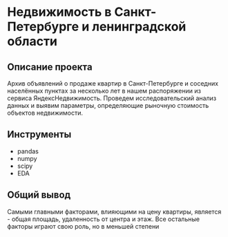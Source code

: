 # Недвижимость в Санкт-Петербурге и ленинградской области 
## Описание проекта 
Архив объявлений о продаже квартир в Санкт-Петербурге и соседних населённых пунктах за несколько лет в нашем распоряжении из сервиса ЯндексНедвижимость. 
Проведем исследовательский анализ данных и выявим параметры, определяющие рыночную стоимость объектов недвижимости.
## Инструменты
* pandas
* numpy
* scipy
* EDA
## Общий вывод
Самыми главными факторами, влияющими на цену квартиры, является - общая площадь, удаленность от центра и этаж. Все остальные факторы играют свою роль, но в меньшей степени
